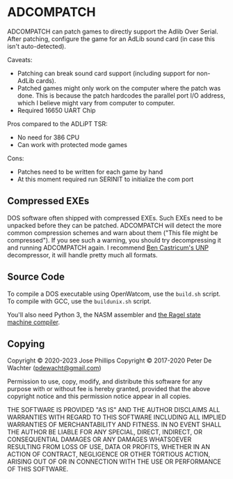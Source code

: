 # ADCOMPATCH

ADCOMPATCH can patch games to directly support the Adlib Over Serial. After
patching, configure the game for an AdLib sound card (in case this
isn't auto-detected).

Caveats:

- Patching can break sound card support (including support for
  non-AdLib cards).
- Patched games might only work on the computer where the patch was
  done. This is because the patch hardcodes the parallel port I/O
  address, which I believe might vary from computer to computer.
- Required 16650 UART Chip

Pros compared to the ADLiPT TSR:

- No need for 386 CPU
- Can work with protected mode games

Cons:

- Patches need to be written for each game by hand
- At this moment required run SERINIT to initialize the com port
## Compressed EXEs

DOS software often shipped with compressed EXEs. Such EXEs need to be
unpacked before they can be patched. ADCOMPATCH will detect the more
common compression schemes and warn about them ("This file might be
compressed"). If you see such a warning, you should try decompressing
it and running ADCOMPATCH again. I recommend [Ben Castricum's
UNP](http://unp.bencastricum.nl/) decompressor, it will handle pretty
much all formats.


## Source Code

To compile a DOS executable using OpenWatcom, use the `build.sh`
script. To compile with GCC, use the `buildunix.sh` script.

You'll also need Python 3, the NASM assembler and [the Ragel state
machine compiler][Ragel].

[Ragel]: https://www.colm.net/open-source/ragel/


## Copying

Copyright © 2020-2023 Jose Phillips
Copyright © 2017-2020 Peter De Wachter (pdewacht@gmail.com)

Permission to use, copy, modify, and distribute this software for any
purpose with or without fee is hereby granted, provided that the above
copyright notice and this permission notice appear in all copies.

THE SOFTWARE IS PROVIDED "AS IS" AND THE AUTHOR DISCLAIMS ALL
WARRANTIES WITH REGARD TO THIS SOFTWARE INCLUDING ALL IMPLIED
WARRANTIES OF MERCHANTABILITY AND FITNESS. IN NO EVENT SHALL THE
AUTHOR BE LIABLE FOR ANY SPECIAL, DIRECT, INDIRECT, OR CONSEQUENTIAL
DAMAGES OR ANY DAMAGES WHATSOEVER RESULTING FROM LOSS OF USE, DATA OR
PROFITS, WHETHER IN AN ACTION OF CONTRACT, NEGLIGENCE OR OTHER
TORTIOUS ACTION, ARISING OUT OF OR IN CONNECTION WITH THE USE OR
PERFORMANCE OF THIS SOFTWARE.

